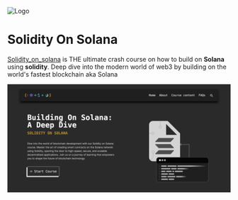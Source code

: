 
![Logo](/public/moduleimages/site-logo.svg)

# Solidity On Solana

[Solidity_on_solana](https://solidityonsolana.one) is THE ultimate crash course on how to build on **Solana** using **solidity**.
Deep dive into the modern world of web3 by building on the world's fastest blockchain aka Solana 

![landing_page](/public/moduleimages/landpage.jpeg)
